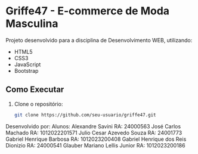 # Griffe47 - E-commerce de Moda Masculina

Projeto desenvolvido para a disciplina de Desenvolvimento WEB, utilizando:
- HTML5
- CSS3
- JavaScript
- Bootstrap

## Como Executar
1. Clone o repositório:
   ```bash
   git clone https://github.com/seu-usuario/griffe47.git
Desenvolvido por:
Alunos:       Alexandre Savini                        RA: 24000563
              José Carlos Machado                     RA: 1012022201571
              Julio Cesar Azevedo Souza               RA: 24001773
              Gabriel Henrique Barbosa                RA: 1012023200408
              Gabriel Henrique dos Reis Dionizio      RA: 24000541
              Glauber Mariano Lellis Junior           RA: 1012023200186
